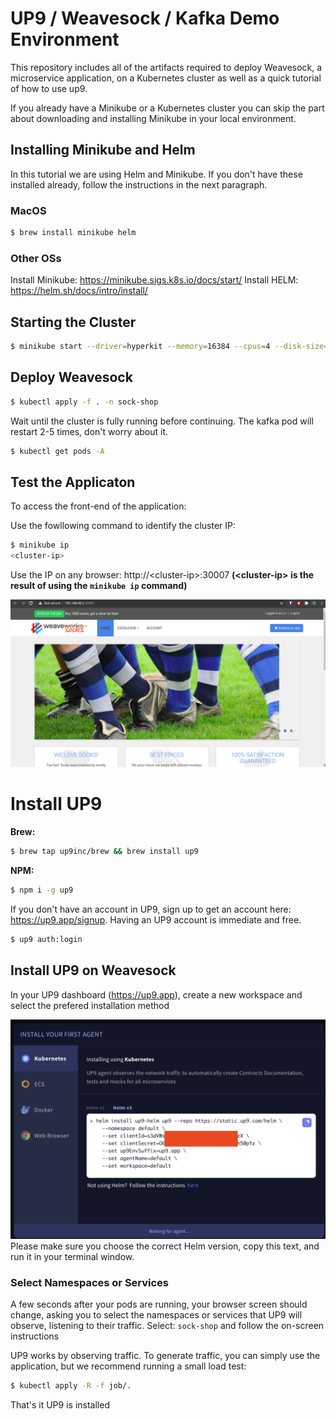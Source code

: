# UP9 / Weavesock / Kafka Demo Environment 

This repository includes all of the artifacts required to deploy Weavesock, a microservice application, on a Kubernetes cluster as well as a quick tutorial of how to use up9.

If you already have a Minikube or a Kubernetes cluster you can skip the part about downloading and installing Minikube in your local environment. 

## Installing Minikube and Helm
In this tutorial we are using Helm and Minikube. If you don't have these installed already, follow the instructions in the next paragraph.
### MacOS
```bash
$ brew install minikube helm
```
### Other OSs
Install Minikube: https://minikube.sigs.k8s.io/docs/start/
Install HELM: https://helm.sh/docs/intro/install/ 

## Starting the Cluster

```bash
$ minikube start --driver=hyperkit --memory=16384 --cpus=4 --disk-size=100g
```
## Deploy Weavesock

```bash
$ kubectl apply -f . -n sock-shop
```

Wait until the cluster is fully running before continuing. The kafka pod will restart 2-5 times, don't worry about it.

```bash
$ kubectl get pods -A
```

## Test the Applicaton
To access the front-end of the application:

Use the fowllowing command to identify the cluster IP:
```bash
$ minikube ip
<cluster-ip>
```
Use the IP on any browser: http://\<cluster-ip\>:30007 **(\<cluster-ip\> is the result of using the `minikube ip` command)**

![alt text](assets/working.png "Title")

# Install UP9

**Brew:**
```bash
$ brew tap up9inc/brew && brew install up9
```
**NPM:**
```bash
$ npm i -g up9
```
If you don't have an account in UP9, sign up to get an account here: https://up9.app/signup. Having an UP9 account is immediate and free.

```bash
$ up9 auth:login
```
## Install UP9 on Weavesock
In your UP9 dashboard (https://up9.app), create a new workspace and select the prefered installation method

![UP9 installation by Helm](assets/helm.png)
Please make sure you choose the correct Helm version, copy this text, and run it in your terminal window.

### Select Namespaces or Services 
A few seconds after your pods are running, your browser screen should change, asking you to select the namespaces or services that UP9 will observe, listening to their traffic.
Select: `sock-shop` and follow the on-screen instructions

UP9 works by observing traffic. To generate traffic, you can simply use the application, but we recommend running a small load test: 

```bash
$ kubectl apply -R -f job/.
```
That's it UP9 is installed
